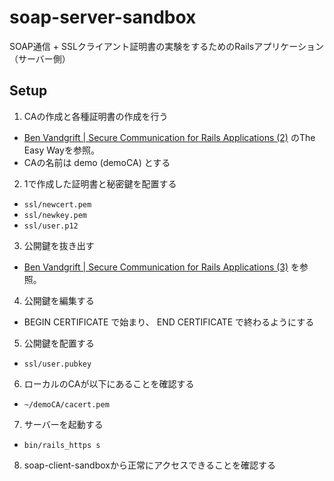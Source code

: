 # soap-server-sandbox

SOAP通信 + SSLクライアント証明書の実験をするためのRailsアプリケーション（サーバー側）

## Setup

1. CAの作成と各種証明書の作成を行う
  - [Ben Vandgrift | Secure Communication for Rails Applications (2)](http://ben.vandgrift.com/2011/05/13/secure_communication_rails_2.html) のThe Easy Wayを参照。
  - CAの名前は demo (demoCA) とする
2. 1で作成した証明書と秘密鍵を配置する
  - `ssl/newcert.pem`
  - `ssl/newkey.pem`
  - `ssl/user.p12`
3. 公開鍵を抜き出す
  - [Ben Vandgrift | Secure Communication for Rails Applications (3)](http://ben.vandgrift.com/2011/06/17/secure_communication_rails_3.html) を参照。
4. 公開鍵を編集する
  - BEGIN CERTIFICATE で始まり、 END CERTIFICATE で終わるようにする
5. 公開鍵を配置する
  - `ssl/user.pubkey`
6. ローカルのCAが以下にあることを確認する
  - `~/demoCA/cacert.pem`
7. サーバーを起動する
  - `bin/rails_https s`
8. soap-client-sandboxから正常にアクセスできることを確認する
